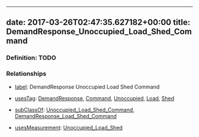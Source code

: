 
---
date: 2017-03-26T02:47:35.627182+00:00
title: DemandResponse_Unoccupied_Load_Shed_Command
---
### Definition: TODO

### Relationships

* [label](http://www.w3.org/2000/01/rdf-schema#label): DemandResponse Unoccupied Load Shed Command

* [usesTag](https://brickschema.org/schema/1.0/BrickFrame#usesTag): [DemandResponse](https://brickschema.org/schema/1.0/BrickTag#DemandResponse), [Command](https://brickschema.org/schema/1.0/BrickTag#Command), [Unoccupied](https://brickschema.org/schema/1.0/BrickTag#Unoccupied), [Load](https://brickschema.org/schema/1.0/BrickTag#Load), [Shed](https://brickschema.org/schema/1.0/BrickTag#Shed)

* [subClassOf](http://www.w3.org/2000/01/rdf-schema#subClassOf): [Unoccupied_Load_Shed_Command](https://brickschema.org/schema/1.0/Brick#Unoccupied_Load_Shed_Command), [DemandResponse_Load_Shed_Command](https://brickschema.org/schema/1.0/Brick#DemandResponse_Load_Shed_Command)

* [usesMeasurement](https://brickschema.org/schema/1.0/BrickFrame#usesMeasurement): [Unoccupied_Load_Shed](https://brickschema.org/schema/1.0/Brick#Unoccupied_Load_Shed)
